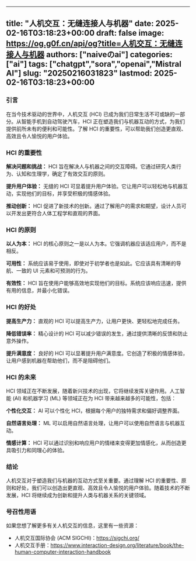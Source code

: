 
---
title: "人机交互：无缝连接人与机器"
date: 2025-02-16T03:18:23+00:00
draft: false
image: https://og.g0f.cn/api/og?title=人机交互：无缝连接人与机器
authors: ["naiveのai"]
categories: ["ai"]
tags: ["chatgpt","sora","openai","Mistral AI"]
slug: "20250216031823"
lastmod: 2025-02-16T03:18:23+00:00
---
### 引言

在当今技术驱动的世界中，人机交互 (HCI) 已成为我们日常生活不可或缺的一部分。从智能手机到自动驾驶汽车，HCI 正在塑造我们与机器互动的方式，为我们提供前所未有的便利和可能性。了解 HCI 的重要性，可以帮助我们创造更直观、高效且令人愉悦的用户体验。

### HCI 的重要性

**解决问题和挑战：**
HCI 旨在解决人与机器之间的交互障碍。它通过研究人类行为、认知和生理学，确定了有效交互的原则。

**提升用户体验：**
无缝的 HCI 可显着提升用户体验。它让用户可以轻松地与机器互动，实现他们的目标，并享受积极的情感体验。

**推动创新：**
HCI 促进了新技术的创新。通过了解用户的需求和期望，设计人员可以开发出更符合人体工程学和直观的界面。

### HCI 的原则

**以人为本：**
HCI 的核心原则之一是以人为本。它强调机器应该适应用户，而不是相反。

**可用性：**
系统应该易于使用，即使对于初学者也是如此。它应该具有清晰的导航、一致的 UI 元素和可预测的行为。

**有效性：**
HCI 旨在使用户能够高效地实现他们的目标。系统应该响应迅速，提供有用的信息，并最小化错误。

### HCI 的好处

**提高生产力：**
直观的 HCI 可以提高生产力，让用户更快、更轻松地完成任务。

**降低错误率：**
精心设计的 HCI 可以减少错误的发生，通过提供清晰的反馈和防止意外操作。

**提升满意度：**
良好的 HCI 可以显著提升用户满意度。它创造了积极的情感体验，让用户感到机器在帮助他们，而不是阻碍他们。

### HCI 的未来

HCI 领域正在不断发展，随着新兴技术的出现，它将继续发挥关键作用。人工智能 (AI) 和机器学习 (ML) 等领域正在为 HCI 带来越来越多的可能性，包括：

**个性化交互：**
AI 可以个性化 HCI，根据每个用户的独特需求和偏好调整界面。

**自然语言处理：**
ML 可以启用自然语言处理，让用户可以使用自然语言与机器互动。

**情感计算：**
HCI 可以通过识别和响应用户的情绪来变得更加情感化，从而创造更具吸引力和同理心的体验。

### 结论

人机交互对于塑造我们与机器的互动方式至关重要。通过理解 HCI 的重要性、原则和好处，我们可以创造出更直观、高效且令人愉悦的用户体验。随着技术的不断发展，HCI 将继续成为创新和提升人类与机器关系的关键领域。

### 号召性用语

如果您想了解更多有关人机交互的信息，这里有一些资源：

- 人机交互国际协会 (ACM SIGCHI)：https://sigchi.org/
- 人机交互手册：https://www.interaction-design.org/literature/book/the-human-computer-interaction-handbook